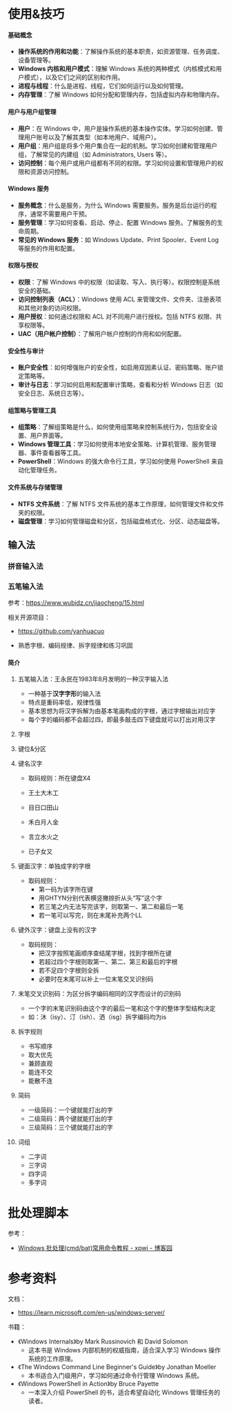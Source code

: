 # 使用&技巧

#### 基础概念

- **操作系统的作用和功能**：了解操作系统的基本职责，如资源管理、任务调度、设备管理等。
- **Windows 内核和用户模式**：理解 Windows 系统的两种模式（内核模式和用户模式），以及它们之间的区别和作用。
- **进程与线程**：什么是进程、线程，它们如何运行以及如何管理。
- **内存管理**：了解 Windows 如何分配和管理内存，包括虚拟内存和物理内存。

#### 用户与用户组管理

- **用户**：在 Windows 中，用户是操作系统的基本操作实体。学习如何创建、管理用户账号以及了解其类型（如本地用户、域用户）。
- **用户组**：用户组是将多个用户集合在一起的机制。学习如何创建和管理用户组，了解常见的内建组（如 Administrators, Users 等）。
- **访问控制**：每个用户或用户组都有不同的权限。学习如何设置和管理用户的权限和资源访问控制。

#### Windows 服务

- **服务概念**：什么是服务，为什么 Windows 需要服务。服务是后台运行的程序，通常不需要用户干预。
- **服务管理**：学习如何查看、启动、停止、配置 Windows 服务。了解服务的生命周期。
- **常见的 Windows 服务**：如 Windows Update、Print Spooler、Event Log 等服务的作用和配置。

#### 权限与授权

- **权限**：了解 Windows 中的权限（如读取、写入、执行等）。权限控制是系统安全的基础。
- **访问控制列表（ACL）**：Windows 使用 ACL 来管理文件、文件夹、注册表项和其他对象的访问权限。
- **用户授权**：如何通过权限和 ACL 对不同用户进行授权。包括 NTFS 权限、共享权限等。
- **UAC（用户帐户控制）**：了解用户帐户控制的作用和如何配置。

#### 安全性与审计

- **账户安全性**：如何增强账户的安全性，如启用双因素认证、密码策略、账户锁定策略等。
- **审计与日志**：学习如何启用和配置审计策略，查看和分析 Windows 日志（如安全日志、系统日志等）。

#### 组策略与管理工具

- **组策略**：了解组策略是什么，如何使用组策略来控制系统行为，包括安全设置、用户界面等。
- **Windows 管理工具**：学习如何使用本地安全策略、计算机管理、服务管理器、事件查看器等工具。
- **PowerShell**：Windows 的强大命令行工具，学习如何使用 PowerShell 来自动化管理任务。

#### 文件系统与存储管理

- **NTFS 文件系统**：了解 NTFS 文件系统的基本工作原理，如何管理文件和文件夹的权限。
- **磁盘管理**：学习如何管理磁盘和分区，包括磁盘格式化、分区、动态磁盘等。

## 输入法

### 拼音输入法

### 五笔输入法

参考：https://www.wubidz.cn/jiaocheng/15.html

相关开源项目：

* https://github.com/yanhuacuo

* 熟悉字根、编码规律、拆字规律和练习巩固

#### 简介

1. 五笔输入法：王永民在1983年8月发明的一种汉字输入法

   * 一种基于**汉字字形**的输入法
   * 特点是重码率低，规律性强
   * 基本思想为将汉字拆解为由基本笔画构成的字根，通过字根输出对应字
   * 每个字的编码都不会超过四，即最多敲击四下键盘就可以打出对用汉字

2. 字根

3. 键位&分区

4. 键名汉字

   * 取码规则：所在键盘X4

   * 王土大木工
   * 目日口田山
   * 禾白月人金
   * 言立水火之
   * 已子女又

5. 键面汉字：单独成字的字根

   * 取码规则：
     * 第一码为该字所在键
     * 用GHTYN分别代表横竖撇捺折从头“写”这个字
     * 若三笔之内无法写完该字，则取第一、第二和最后一笔
     * 若一笔可以写完，则在末尾补充两个LL

6. 键外汉字：键盘上没有的汉字

   * 取码规则：
     * 把汉字按照笔画顺序查结尾字根，找到字根所在键
     * 若超过四个字根则取第一、第二、第三和最后的字根
     * 若不足四个字根则全拆
     * 必要时在末尾可以补上一位末笔交叉识别码

7. 末笔交叉识别码：为区分拆字编码相同的汉字而设计的识别码

   * 一个字的末笔识别码由这个字的最后一笔和这个字的整体字型结构决定
   * 如：沐（isy）、汀（ish）、洒（isg）拆字编码均为is

8. 拆字规则

   * 书写顺序
   * 取大优先
   * 兼顾直观
   * 能连不交
   * 能散不连

9. 简码

   * 一级简码：一个键就能打出的字
   * 二级简码：两个键就能打出的字
   * 三级简码：三个键就能打出的字

10. 词组

    * 二字词
    * 三字词
    * 四字词
    * 多字词

# 批处理脚本

参考：

* [Windows 批处理(cmd/bat)常用命令教程 - xpwi - 博客园](https://www.cnblogs.com/xpwi/p/9626959.html)

# 参考资料

文档：

* https://learn.microsoft.com/en-us/windows-server/

书籍：

* 《Windows Internals》by Mark Russinovich 和 David Solomon
  - 这本书是 Windows 内部机制的权威指南，适合深入学习 Windows 操作系统的工作原理。
* 《The Windows Command Line Beginner's Guide》by Jonathan Moeller
  - 本书适合入门级用户，学习如何通过命令行管理 Windows 系统。
* 《Windows PowerShell in Action》by Bruce Payette
  - 一本深入介绍 PowerShell 的书，适合希望自动化 Windows 管理任务的读者。
